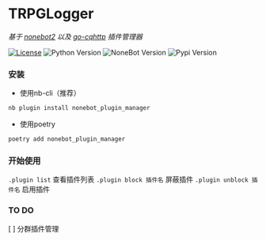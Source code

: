 # TRPGLogger

*基于 [nonebot2](https://github.com/nonebot/nonebot2) 以及 [go-cqhttp](https://github.com/Mrs4s/go-cqhttp) 插件管理器*

[![License](https://img.shields.io/github/license/Jigsaw111/nonebot_plugin_manager)](LICENSE)
![Python Version](https://img.shields.io/badge/python-3.7+-blue.svg)
![NoneBot Version](https://img.shields.io/badge/nonebot-2+-red.svg)
![Pypi Version](https://img.shields.io/pypi/v/nonebot-plugin-manager.svg)

### 安装

* 使用nb-cli（推荐）  

```bash
nb plugin install nonebot_plugin_manager
```

* 使用poetry

```bash
poetry add nonebot_plugin_manager
```

### 开始使用

`.plugin list` 查看插件列表
`.plugin block 插件名` 屏蔽插件
`.plugin unblock 插件名` 启用插件

### TO DO

[ ] 分群插件管理